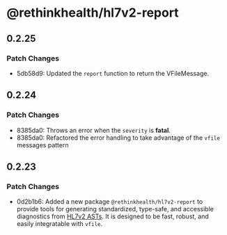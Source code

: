 # @rethinkhealth/hl7v2-report

## 0.2.25

### Patch Changes

- 5db58d9: Updated the `report` function to return the VFileMessage.

## 0.2.24

### Patch Changes

- 8385da0: Throws an error when the `severity` is **fatal**.
- 8385da0: Refactored the error handling to take advantage of the `vfile` messages pattern

## 0.2.23

### Patch Changes

- 0d2b1b6: Added a new package `@rethinkhealth/hl7v2-report` to provide tools for generating standardized, type-safe, and accessible diagnostics from [HL7v2 ASTs](https://github.com/rethinkhealth/hl7v2). It is designed to be fast, robust, and easily integratable with `vfile`.
